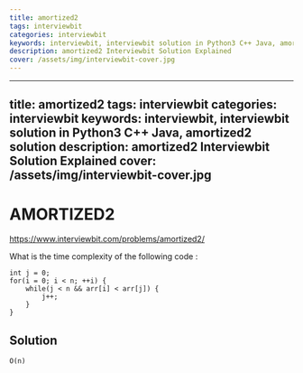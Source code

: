 ```yaml
---
title: amortized2
tags: interviewbit
categories: interviewbit
keywords: interviewbit, interviewbit solution in Python3 C++ Java, amortized2 solution
description: amortized2 Interviewbit Solution Explained
cover: /assets/img/interviewbit-cover.jpg
---
```


---
title: amortized2
tags: interviewbit
categories: interviewbit
keywords: interviewbit, interviewbit solution in Python3 C++ Java, amortized2 solution
description: amortized2 Interviewbit Solution Explained
cover: /assets/img/interviewbit-cover.jpg
---

# AMORTIZED2

https://www.interviewbit.com/problems/amortized2/

What is the time complexity of the following code :

```
int j = 0;
for(i = 0; i < n; ++i) {
    while(j < n && arr[i] < arr[j]) {
        j++;
    }
}
```

## Solution
```
O(n)
```
